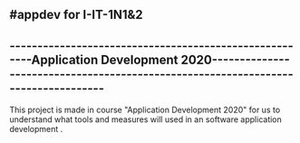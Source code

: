 #appdev for  I-IT-1N1&2
----------------------------------------------------------------------------------------------------------------------------------------------------------------------
-------------------------------------------------------Application Development  2020----------------------------------------------------------------------------------
----------------------------------------------------------------------------------------------------------------------------------------------------------------------


This project  is made  in course "Application Development  2020" for us  to understand  what tools and  measures will used  in an software application  development .

